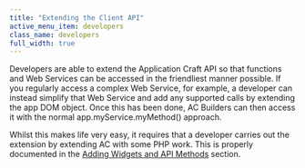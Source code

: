 ```yaml
---
title: "Extending the Client API"
active_menu_item: developers
class_name: developers
full_width: true
---
```



Developers are able to extend the Application Craft API so that functions and Web Services can be accessed in the friendliest manner possible. If you regularly access a complex Web Service, for example, a developer can instead simplify that Web Service and add any supported calls by extending the app DOM object. Once this has been done, AC Builders can then access it with the normal app.myService.myMethod() approach.

Whilst this makes life very easy, it requires that a developer carries out the extension by extending AC with some PHP work. This is properly documented in the [Adding Widgets and API Methods](../../../../adding-widgets-and-api-methods/index) section.

